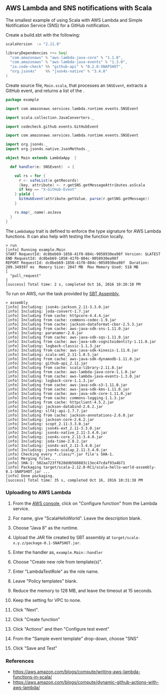 ## AWS Lambda and SNS notifications with Scala

The smallest example of using Scala with AWS Lambda and Simple
Notification Service (SNS) for a GitHub notification.

Create a build.sbt with the following:

```scala
scalaVersion  := "2.11.8"

libraryDependencies ++= Seq(
  "com.amazonaws" % "aws-lambda-java-core" % "1.1.0",
  "com.amazonaws" % "aws-lambda-java-events" % "1.3.0",
  "io.code-check" %% "github-api" % "0.2.0-SNAPSHOT",
  "org.json4s"    %% "json4s-native" % "3.4.0"
)
```

Create source file, `Main.scala`, that processes an `SNSEvent`,
extracts a GitHub event, and returns a list of the .

```scala
package example

import com.amazonaws.services.lambda.runtime.events.SNSEvent

import scala.collection.JavaConverters._

import codecheck.github.events.GitHubEvent

import com.amazonaws.services.lambda.runtime.events.SNSEvent

import org.json4s._
import org.json4s.native.JsonMethods._

object Main extends LambdaApp  {

  def handler(e: SNSEvent)  = {

    val rs = for {
      r <- safeList(e.getRecords)
      (key, attribute) <- r.getSNS.getMessageAttributes.asScala
      if key == "X-GitHub-Event"
    } yield {
      GitHubEvent(attribute.getValue, parse(r.getSNS.getMessage))
    }

    rs.map(_.name).asJava
  }
}
```

The `LambdaApp` trait is defined to enforce the type signature for AWS
Lambda functions.  It can also help with testing the function locally.

```
> run
[info] Running example.Main
START RequestId: dc8beb69-1858-41f0-884c-9058930ea98f Version: $LATEST
END RequestId: dc8beb69-1858-41f0-884c-9058930ea98f
REPORT RequestId: dc8beb69-1858-41f0-884c-9058930ea98f  Duration: 209.349397 ms  Memory Size: 2047 MB  Max Memory Used: 518 MB
[
  "pull_request"
]
[success] Total time: 2 s, completed Oct 16, 2016 10:20:10 PM
```

To run on AWS, run the task provided by
[SBT Assembly](http://github.com/sbt/sbt-assembly),

```
> assembly
[info] Including: json4s-jackson_2.11-3.3.0.jar
[info] Including: joda-convert-1.7.jar
[info] Including from cache: httpcore-4.4.4.jar
[info] Including from cache: commons-codec-1.9.jar
[info] Including from cache: jackson-dataformat-cbor-2.5.3.jar
[info] Including from cache: aws-java-sdk-sns-1.11.0.jar
[info] Including: paranamer-2.8.jar
[info] Including from cache: aws-java-sdk-sqs-1.11.0.jar
[info] Including from cache: aws-java-sdk-cognitoidentity-1.11.0.jar
[info] Including: logback-classic-1.1.3.jar
[info] Including from cache: aws-java-sdk-kinesis-1.11.0.jar
[info] Including: scala-xml_2.11-1.0.5.jar
[info] Including from cache: aws-java-sdk-dynamodb-1.11.0.jar
[info] Including: github-api_2.11.jar
[info] Including from cache: scala-library-2.11.8.jar
[info] Including from cache: aws-lambda-java-core-1.1.0.jar
[info] Including from cache: aws-lambda-java-events-1.3.0.jar
[info] Including: logback-core-1.1.3.jar
[info] Including from cache: aws-java-sdk-s3-1.11.0.jar
[info] Including from cache: aws-java-sdk-kms-1.11.0.jar
[info] Including from cache: aws-java-sdk-core-1.11.0.jar
[info] Including from cache: commons-logging-1.1.3.jar
[info] Including from cache: httpclient-4.5.2.jar
[info] Including: jackson-databind-2.6.2.jar
[info] Including: slf4j-api-1.7.7.jar
[info] Including from cache: jackson-annotations-2.6.0.jar
[info] Including: jackson-core-2.6.2.jar
[info] Including: scopt_2.11-3.3.0.jar
[info] Including: json4s-ext_2.11-3.3.0.jar
[info] Including: json4s-native_2.11-3.4.0.jar
[info] Including: json4s-core_2.11-3.4.0.jar
[info] Including: joda-time-2.8.2.jar
[info] Including: json4s-ast_2.11-3.4.0.jar
[info] Including: json4s-scalap_2.11-3.4.0.jar
[info] Checking every *.class/*.jar file's SHA-1.
[info] Merging files...
[info] SHA-1: 502aa723ff628dd6568883c13ec47cdaf93a4b71
[info] Packaging target/scala-2.12.0-RC1/scala-hello-world-assembly-0.1-SNAPSHOT.jar ...
[info] Done packaging.
[success] Total time: 35 s, completed Oct 16, 2016 10:31:38 PM
```

### Uploading to AWS Lambda

1. From the [AWS console](https://console.aws.amazon.com), click on
"Configure function" from the Lambda service.

1. For name, give "ScalaHelloWorld".  Leave the description blank.

1. Choose "Java 8" as the runtime.

1. Upload the JAR file created by SBT assembly at
`target/scala-x.y.z/package-0.1-SNAPSHOT.jar`.

1. Enter the handler as, `example.Main::handler`

1. Choose "Create new role from template(s)".

1. Enter "LambdaTestRole" as the role name.

1. Leave "Policy templates" blank.

1. Reduce the memory to 128 MB, and leave the timeout at 15 seconds.

1. Keep the setting for VPC to none.

1. Click "Next".

1. Click "Create function"

1. Click "Actions" and then "Configure test event"

1. From the "Sample event template" drop-down, choose "SNS"

1. Click "Save and Test"

### References

- https://aws.amazon.com/blogs/compute/writing-aws-lambda-functions-in-scala/
- https://aws.amazon.com/blogs/compute/dynamic-github-actions-with-aws-lambda/
